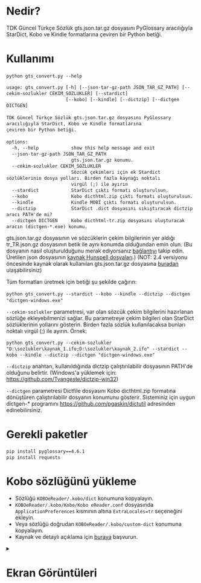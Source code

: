 # Nedir?
TDK Güncel Türkçe Sözlük gts.json.tar.gz dosyasını PyGlossary aracılığıyla StarDict, Kobo ve Kindle formatlarına çeviren bir Python betiği.

# Kullanımı
`python gts_convert.py --help`
```
usage: gts_convert.py [-h] [--json-tar-gz-path JSON_TAR_GZ_PATH] [--cekim-sozlukler CEKIM_SOZLUKLER] [--stardict]
                      [--kobo] [--kindle] [--dictzip] [--dictgen DICTGEN]

TDK Güncel Türkçe Sözlük gts.json.tar.gz dosyasını PyGlossary aracılığıyla StarDict, Kobo ve Kindle formatlarına
çeviren bir Python betiği.

options:
  -h, --help            show this help message and exit
  --json-tar-gz-path JSON_TAR_GZ_PATH
                        gts.json.tar.gz konumu.
  --cekim-sozlukler CEKIM_SOZLUKLER
                        Sözcük çekimleri için ek Stardict sözlüklerinin dosya yolları. Birden fazla kaynağı noktalı
                        virgül (;) ile ayırın
  --stardict            StarDict çıktı formatı oluşturulsun.
  --kobo                Kobo dicthtml.zip çıktı formatı oluşturulsun.
  --kindle              Kindle MOBI çıktı formatı oluşturulsun.
  --dictzip             StarDict .dict dosyasını sıkıştıracak dictzip aracı PATH'de mi?
  --dictgen DICTGEN     Kobo dicthtml-tr.zip dosyasını oluşturacak aracın (dictgen-*.exe) konumu.
```
gts.json.tar.gz dosyasının ve sözcüklerin çekim bilgilerinin yer aldığı tr_TR.json.gz dosyasının betik ile aynı konumda olduğundan emin olun. (Bu dosyanın nasıl oluşturulduğunu merak ediyorsanız [bağlantıyı](https://github.com/anezih/HunspellWordForms) takip edin. Üretilen json dosyasının [kaynak Hunspell dosyaları](https://github.com/titoBouzout/Dictionaries/blob/master/Turkish.txt).) (NOT: 2.4 versiyonu öncesinde kaynak olarak kullanılan gts.json.tar.gz dosyasına [buradan](https://github.com/ogun/guncel-turkce-sozluk) ulaşabilirsiniz)

Tüm formatları üretmek için betiği şu şekilde çağırın:

`python gts_convert.py --stardict --kobo --kindle --dictzip --dictgen "dictgen-windows.exe"`

`--cekim-sozlukler` parametresi, var olan sözcük çekim bilgilerini hazırlanan sözlüğe ekleyebilmenizi sağlar. Bu parametreye çekim bilgileri olan StarDict sözlüklerinin yollarını gösterin. Birden fazla sözlük kullanılacaksa bunları noktalı virgül (;) ile ayırın. Örnek:
```
python gts_convert.py --cekim-sozlukler "D:\sozlukler\kaynak_1.ifo;D:\sozlukler\kaynak_2.ifo" --stardict --kobo --kindle --dictzip --dictgen "dictgen-windows.exe"
```

`--dictzip` anahtarı, kullanıldığında dictzip çalıştırılabilir dosyasının PATH'de olduğunu belirtir. (Windows'a yüklemek için: https://github.com/Tvangeste/dictzip-win32)

`--dictgen` parametresi Dictfile dosyasını Kobo dicthtml.zip formatına dönüştüren çalıştırılabilir dosyanın konumunu gösterir. Sisteminiz için uygun dictgen-* programını https://github.com/pgaskin/dictutil adresinden edinebilirsiniz.

# Gerekli paketler
```
pip install pyglossary==4.6.1
pip install requests
```
# Kobo sözlüğünü yükleme
* Sözlüğü `KOBOeReader/.kobo/dict` konumuna kopyalayın.
* `KOBOeReader/.kobo/Kobo/Kobo eReader.conf` dosyasında `ApplicationPreferences` kısmının altına `ExtraLocales=tr` seçeneğini ekleyin.
* Veya sözlüğü doğrudan `KOBOeReader/.kobo/custom-dict` konumuna kopyalayın.
* Kaynak ve detaylı açıklama için [buraya](https://pgaskin.net/dictutil/dicthtml/install.html) başvurun.


<details>
<summary><h1>Ekran Görüntüleri</h1></summary>
<h2>V1</h2>

|                                                          |                                                           |
|:--------------------------------------------------------:|:---------------------------------------------------------:|
|<img src="img/Reader_2022-01-11_203535.png" width="300px">|<img src="img/Reader_2022-01-12_010753.png" width="300px"> |
|KOReader üzerinde Stardict/1                              |KOReader üzerinde Stardict/2                               |
|<img src="img/screen_shot-25906.gif" width="300px">       |<img src="img/screen_shot-25907.gif" width="300px">        |
|Kindle 4 sözlük ön izleme penceresi                       |Kindle 4 sözlük detaylı görünüm                            |
|<img src="img/screen_shot-25904.gif" width="300px">       |                                                           |
|Kindle 4 yüklü Türkçe sözlükler listesi                   |                                                           |

<h2>V2</h2>

**Çekimlenmiş sözcük aransa dahi kök sözcük görüntüleniyor.**

|                                             |                                                   |
|:-------------------------------------------:|:-------------------------------------------------:|
|<img src="img/v2/yapit_v2.png" width="300px">|<img src="img/v2/kobo_yapit_v2.png" width="300px"> |
|V2 - KOReader üzerinde Stardict              |V2 - Kobo                                          |

<h2>V2.1 - Girdilerin Eksik Tanımları Eklendi, Kindle için MOBI dosyası üretildi</h2>

|                                                                  |                                                                              |
|:----------------------------------------------------------------:|:----------------------------------------------------------------------------:|
|<img src="img/v2_1/v2_Reader_2022-03-21_221439.png" width="300px">|<img src="img/v2_1/v2_page1_FileManager_2022-03-21_232914.png" width="300px"> |
|**V2 - Eksik tanımlı bir girdi**                                  |**V2.1 - Girdinin eksik tanımları eklendi/1**                                 |
|<img src="img/v2_1/v2_page2_FileManager_2022-03-21_232924.png" width="300px">|<img src="img/v2_1/v2_page3_FileManager_2022-03-21_232929.png" width="300px">|
|**V2.1 - Girdinin eksik tanımları eklendi/2**                     |**V2.1 - Girdinin eksik tanımları eklendi/3**                                 |
|<img src="img/v2_1/screen_shot-20980.gif" width="300px">|<img src="img/v2_1/screen_shot-20981.gif" width="300px">|
|**V2.1 PyGlossary aracılığıyla Kindle için derlendi,<br/> çekimlenmiş sözcüklerde sonuç dönüyor**| **Kindle üzerinde tanımın detaylı görünümü**|

</details>
